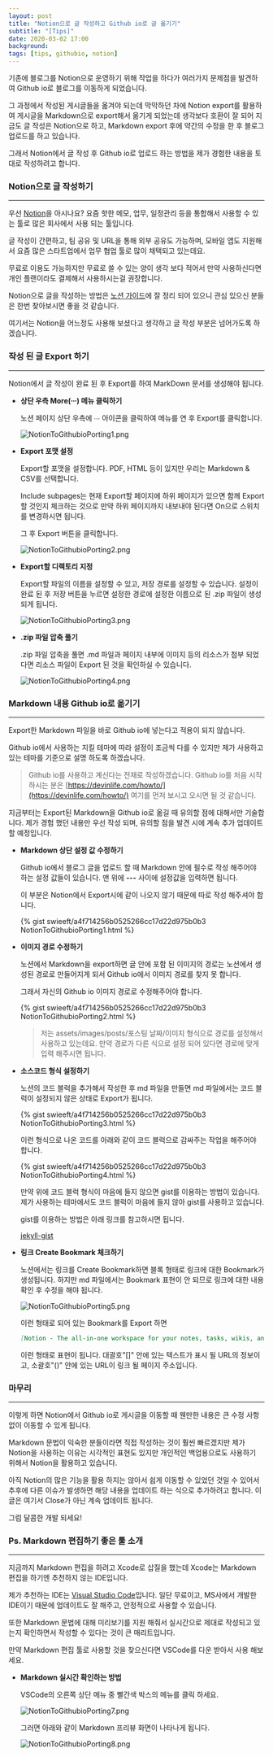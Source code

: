 ```yaml
---
layout: post
title: "Notion으로 글 작성하고 Github io로 글 옮기기"
subtitle: "[Tips]"
date: 2020-03-02 17:00
background: 
tags: [tips, githubio, notion]
---
```


기존에 블로그를 Notion으로 운영하기 위해 작업을 하다가 여러가지 문제점을 발견하여 Github io로 블로그를 이동하게 되었습니다. 

그 과정에서 작성된 게시글들을 옮겨야 되는데 막막하던 차에 Notion export를 활용하여 게시글을 Markdown으로 export해서 옮기게 되었는데 생각보다 호환이 잘 되어 지금도 글 작성은 Notion으로 하고, Markdown export 후에 약간의 수정을 한 후 블로그 업로드를 하고 있습니다.

그래서 Notion에서 글 작성 후 Github io로 업로드 하는 방법을 제가 경험한 내용을 토대로 작성하려고 합니다.

### Notion으로 글 작성하기

---

우선 [Notion](https://www.notion.so/)을 아시나요? 요즘 핫한 메모, 업무, 일정관리 등을 통합해서 사용할 수 있는 툴로 많은 회사에서 사용 되는 툴입니다. 

글 작성이 간편하고, 팀 공유 및  URL을 통해 외부 공유도 가능하며, 모바일 앱도 지원해서 요즘 많은 스타트업에서 업무 협업 툴로 많이 채택되고 있는데요. 

무료로 이용도 가능하지만 무료로 쓸 수 있는 양이 생각 보다 적어서 만약 사용하신다면 개인 플랜이라도 결제해서 사용하시는걸 권장합니다.

Notion으로 글을 작성하는 방법은 [노션 가이드](https://www.notion.so/Notion-1ad7ccbc41a44298814a4820d4acb14e)에 잘 정리 되어 있으니 관심 있으신 분들은 한번 찾아보시면 좋을 것 같습니다.

여기서는 Notion을 어느정도 사용해 보셨다고 생각하고 글 작성 부분은 넘어가도록 하겠습니다.

### 작성 된 글 Export 하기

---

Notion에서 글 작성이 완료 된 후 Export를 하여 MarkDown 문서를 생성해야 됩니다.

- **상단 우측 More(∙∙∙) 메뉴 클릭하기**

    노션 페이지 상단 우측에 ∙∙∙ 아이콘을 클릭하여 메뉴를 연 후 Export를 클릭합니다.

    ![NotionToGithubioPorting1.png](/assets/images/posts/2020-03-02/NotionToGithubioPorting1.png)

- **Export 포맷 설정**

    Export할 포맷을 설정합니다. PDF, HTML 등이 있지만 우리는 Markdown & CSV를 선택합니다.

    Include subpages는 현재 Export할 페이지에 하위 페이지가 있으면 함께 Export할 것인지 체크하는 것으로 만약 하위 페이지까지 내보내야 된다면 On으로 스위치를 변경하시면 됩니다.

    그 후 Export 버튼을 클릭합니다.

    ![NotionToGithubioPorting2.png](/assets/images/posts/2020-03-02/NotionToGithubioPorting2.png)

- **Export할 디렉토리 지정**

    Export할 파일의 이름을 설정할 수 있고, 저장 경로를 설정할 수 있습니다. 설정이 완료 된 후 저장 버튼을 누르면 설정한 경로에 설정한 이름으로 된 .zip 파일이 생성되게 됩니다. 

    ![NotionToGithubioPorting3.png](/assets/images/posts/2020-03-02/NotionToGithubioPorting3.png)

- **.zip 파일 압축 풀기**

    .zip 파일 압축을 풀면 .md 파일과 페이지 내부에 이미지 등의 리소스가 첨부 되었다면 리소스 파일이 Export 된 것을 확인하실 수 있습니다.

    ![NotionToGithubioPorting4.png](/assets/images/posts/2020-03-02/NotionToGithubioPorting4.png)

### Markdown 내용 Github io로 옮기기

---

Export한 Markdown 파일을 바로 Github io에 넣는다고 적용이 되지 않습니다. 

Github io에서 사용하는 지킬 테마에 따라 설정이 조금씩 다를 수 있지만 제가 사용하고 있는 테마를 기준으로 설명 하도록 하겠습니다. 

> Github io를 사용하고 계신다는 전재로 작성하겠습니다. Github io를 처음 시작하시는 분은 [https://devinlife.com/howto/](https://devinlife.com/howto/) 여기를 먼저 보시고 오시면 될 것 같습니다.

지금부터는 Export된 Markdown을 Github io로 옮길 때 유의할 점에 대해서만 기술합니다. 제가 경험 했던 내용만 우선 작성 되며, 유의할 점을 발견 시에 계속 추가 업데이트할 예정입니다.

- **Markdown 상단 설정 값 수정하기**

    Github io에서 블로그 글을 업로드 할 때 Markdown 안에 필수로 작성 해주어야 하는 설정 값들이 있습니다. 맨 위에 **---** 사이에 설정값을 입력하면 됩니다.
    
    이 부분은 Notion에서 Export시에 같이 나오지 않기 때문에 따로 작성 해주셔야 합니다.

    <p> {% gist swieeft/a4f714256b0525266cc17d22d975b0b3 NotionToGithubioPorting1.html %} </p>

- **이미지 경로 수정하기**

    노션에서 Markdown을 export하면 글 안에 포함 된 이미지의 경로는 노션에서 생성된 경로로 만들어지게 되서 Github io에서 이미지 경로를 찾지 못 합니다.

    그래서 자신의 Github io 이미지 경로로 수정해주어야 합니다.

    <p> {% gist swieeft/a4f714256b0525266cc17d22d975b0b3 NotionToGithubioPorting2.html %} </p>

    > 저는 assets/images/posts/포스팅 날짜/이미지 형식으로 경로를 설정해서 사용하고 있는데요. 만약 경로가 다른 식으로 설정 되어 있다면 경로에 맞게 입력 해주시면 됩니다.

- **소스코드 형식 설정하기**

    노션의 코드 블럭을 추가해서 작성한 후 md 파일을 만들면 md 파일에서는 코드 블럭이 설정되지 않은 상태로 Export가 됩니다.

    <p> {% gist swieeft/a4f714256b0525266cc17d22d975b0b3 NotionToGithubioPorting3.html %} </p>

    이런 형식으로 나온 코드를 아래와 같이 코드 블럭으로 감싸주는 작업을 해주어야 합니다.

    <p> {% gist swieeft/a4f714256b0525266cc17d22d975b0b3 NotionToGithubioPorting4.html %} </p>

    만약 위에 코드 블럭 형식이 마음에 들지 않으면 gist를 이용하는 방법이 있습니다. 제가 사용하는 테마에서도 코드 블럭이 마음에 들지 않아 gist를 사용하고 있습니다. 
    
    gist를 이용하는 방법은 아래 링크를 참고하시면 됩니다.
    
    [jekyll-gist](https://github.com/jekyll/jekyll-gist)

- **링크 Create Bookmark 체크하기**

    노션에서는 링크를 Create Bookmark하면 블록 형태로 링크에 대한 Bookmark가 생성됩니다. 하지만 md 파일에서는 Bookmark 표현이 안 되므로 링크에 대한 내용 확인 후 수정을 해야 됩니다.

    ![NotionToGithubioPorting5.png](/assets/images/posts/2020-03-02/NotionToGithubioPorting5.png)

    이런 형태로 되어 있는 Bookmark를 Export 하면

    ```markdown
    [Notion - The all-in-one workspace for your notes, tasks, wikis, and databases.](https://www.notion.so/)
    ```

    이런 형태로 표현이 됩니다. 대괄호"[]" 안에 있는 텍스트가 표시 될 URL의 정보이고, 소괄호"()" 안에 있는 URL이 링크 될 페이지 주소입니다.

### 마무리

---

이렇게 하면 Notion에서 Github io로 게시글을 이동할 때 웬만한 내용은 큰 수정 사항 없이 이동할 수 있게 됩니다. 

Markdown 문법이 익숙한 분들이라면 직접 작성하는 것이 훨씬 빠르겠지만 제가 Notion을 사용하는 이유는 시각적인 표현도 있지만 개인적인 백업용으로도 사용하기 위해서 Notion을 활용하고 있습니다.

아직 Notion의 많은 기능을 활용 하지는 않아서 쉽게 이동할 수 있었던 것일 수 있어서 추후에 다른 이슈가 발생하면 해당 내용을 업데이트 하는 식으로 추가하려고 합니다. 이 글은 여기서 Close가 아닌 계속 업데이트 됩니다.

그럼 달콤한 개발 되세요!

### Ps. Markdown 편집하기 좋은 툴 소개

---

지금까지 Markdown 편집을 하려고 Xcode로 삽질을 했는데 Xcode는 Markdown 편집을 하기엔 추천하지 않는 IDE입니다.

제가 추천하는 IDE는 [Visual Studio Code](https://code.visualstudio.com/)입니다. 일단 무료이고, MS사에서 개발한 IDE이기 때문에 업데이트도 잘 해주고, 안정적으로 사용할 수 있습니다.

또한 Markdown 문법에 대해 미리보기를 지원 해줘서 실시간으로 제대로 작성되고 있는지 확인하면서 작성할 수 있다는 것이 큰 매리트입니다.

만약 Markdown 편집 툴로 사용할 것을 찾으신다면 VSCode를 다운 받아서 사용 해보세요.

- **Markdown 실시간 확인하는 방법**

    VSCode의 오른쪽 상단 메뉴 중 빨간색 박스의 메뉴를 클릭 하세요.

    ![NotionToGithubioPorting7.png](/assets/images/posts/2020-03-02/NotionToGithubioPorting7.png)

    그러면 아래와 같이 Markdown 프리뷰 화면이 나타나게 됩니다.

    ![NotionToGithubioPorting8.png](/assets/images/posts/2020-03-02/NotionToGithubioPorting8.png)